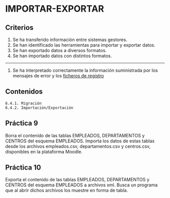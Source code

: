 # IMPORTAR-EXPORTAR

## Criterios
1. Se ha transferido información entre sistemas gestores.
1. Se han identificado las herramientas para importar y exportar datos.
1. Se han exportado datos a diversos formatos.
1. Se han importado datos con distintos formatos.
***
1. Se ha interpretado correctamente la información suministrada por los mensajes de error y los <u>ficheros de registro</u>

## Contenidos

    6.4.1. Migración
    6.4.2. Importación/Exportación

## Práctica 9

Borra el contenido de las tablas EMPLEADOS, DEPARTAMENTOS y CENTROS del esquema EMPLEADOS. Importa los datos de estas tablas desde los archivos empleados.csv, departamentos.csv y centros.csv, disponibles en la plataforma Moodle.

## Práctica 10

Exporta el contenido de las tablas EMPLEADOS, DEPARTAMENTOS y CENTROS del esquema EMPLEADOS a archivos xml. Busca un programa que al abrir dichos archivos los muestre en forma de tabla.
